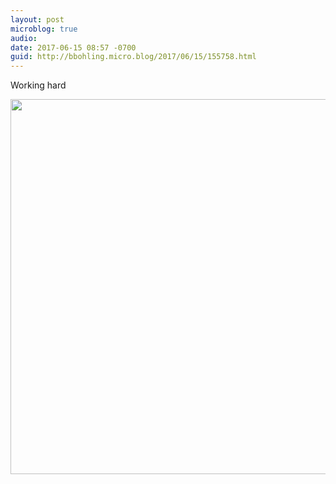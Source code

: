 ```yaml
---
layout: post
microblog: true
audio: 
date: 2017-06-15 08:57 -0700
guid: http://bbohling.micro.blog/2017/06/15/155758.html
---
```

Working hard

<img src="http://bbohling.micro.blog/uploads/2017/8abd6d3ba1.jpg" width="600" height="600" style="height: auto" />
